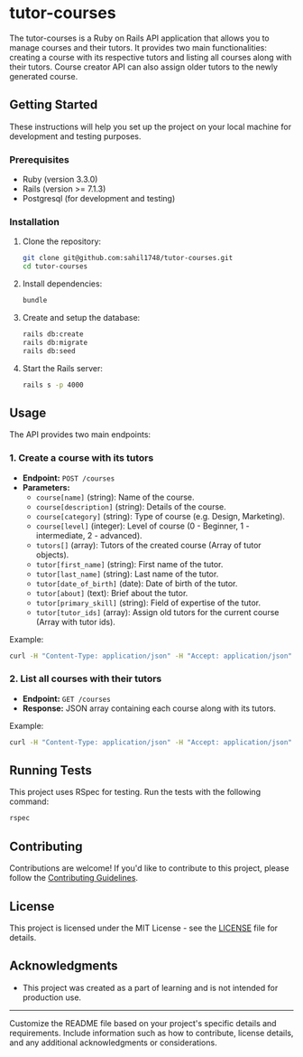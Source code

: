 # tutor-courses

The tutor-courses is a Ruby on Rails API application that allows you to manage courses and their tutors. It provides two main functionalities: creating a course with its respective tutors and listing all courses along with their tutors. Course creator API can also assign older tutors to the newly generated course. 

## Getting Started

These instructions will help you set up the project on your local machine for development and testing purposes.

### Prerequisites

- Ruby (version 3.3.0)
- Rails (version >= 7.1.3)
- Postgresql (for development and testing)

### Installation

1. Clone the repository:

   ```bash
   git clone git@github.com:sahil1748/tutor-courses.git
   cd tutor-courses
   ```

2. Install dependencies:

   ```bash
   bundle
   ```

3. Create and setup the database:

   ```bash
   rails db:create
   rails db:migrate
   rails db:seed
   ```

4. Start the Rails server:

   ```bash
   rails s -p 4000
   ```

## Usage

The API provides two main endpoints:

### 1. Create a course with its tutors

   - **Endpoint:** `POST /courses`
   - **Parameters:**
     - `course[name]` (string): Name of the course.
     - `course[description]` (string): Details of the course.
     - `course[category]` (string): Type of course (e.g. Design, Marketing).
     - `course[level]` (integer): Level of course (0 - Beginner, 1 - intermediate, 2 - advanced).
     - `tutors[]` (array): Tutors of the created course (Array of tutor objects).
     - `tutor[first_name]` (string): First name of the tutor.
     - `tutor[last_name]` (string): Last name of the tutor.
     - `tutor[date_of_birth]` (date): Date of birth of the tutor.
     - `tutor[about]` (text): Brief about the tutor.
     - `tutor[primary_skill]` (string): Field of expertise of the tutor.
     - `tutor[tutor_ids]` (array): Assign old tutors for the current course (Array with tutor ids).

   Example:

   ```bash
   curl -H "Content-Type: application/json" -H "Accept: application/json" -d '{"course": {"name": "Master Javascript", "description": "Javascript Course", "category": "javascript", "level": 0}, "tutors": [{"first_name": "John", "last_name": "Doe", "about": "about john", "date_of_birth": "20-06-1995", "primary_skill": "javascript"}], "tutor_ids": []}' http://localhost:4000/api/v1/courses

   ```

### 2. List all courses with their tutors

   - **Endpoint:** `GET /courses`
   - **Response:** JSON array containing each course along with its tutors.

   Example:

   ```bash
   curl -H "Content-Type: application/json" -H "Accept: application/json" 'http://localhost:4000/api/v1/courses?page=1&per_page=5'
   ```

## Running Tests

This project uses RSpec for testing. Run the tests with the following command:

```bash
rspec
```

## Contributing

Contributions are welcome! If you'd like to contribute to this project, please follow the [Contributing Guidelines](CONTRIBUTING.md).

## License

This project is licensed under the MIT License - see the [LICENSE](LICENSE) file for details.

## Acknowledgments

- This project was created as a part of learning and is not intended for production use.

---

Customize the README file based on your project's specific details and requirements. Include information such as how to contribute, license details, and any additional acknowledgments or considerations.

